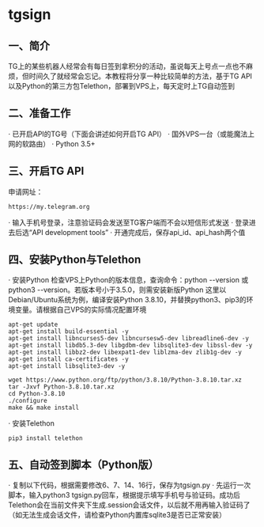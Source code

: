 # tgsign
## 一、简介
TG上的某些机器人经常会有每日签到拿积分的活动，虽说每天上号点一点也不麻烦，但时间久了就经常会忘记。本教程将分享一种比较简单的方法，基于TG API以及Python的第三方包Telethon，部署到VPS上，每天定时上TG自动签到

## 二、准备工作
· 已开启API的TG号（下面会讲述如何开启TG API）
· 国外VPS一台（或能魔法上网的软路由）
· Python 3.5+

## 三、开启TG API
申请网址：
```
https://my.telegram.org
```
· 输入手机号登录，注意验证码会发送至TG客户端而不会以短信形式发送
· 登录进去后选“API development tools”
· 开通完成后，保存api_id、api_hash两个值


## 四、安装Python与Telethon
· 安装Python
检查VPS上Python的版本信息，查询命令：python --version 或 python3 --version。若版本号小于3.5.0，则需安装新版Python
这里以Debian/Ubuntu系统为例，编译安装Python 3.8.10，并替换python3、pip3的环境变量。请根据自己VPS的实际情况配置环境
```
apt-get update
apt-get install build-essential -y
apt-get install libncurses5-dev libncursesw5-dev libreadline6-dev -y
apt-get install libdb5.3-dev libgdbm-dev libsqlite3-dev libssl-dev -y
apt-get install libbz2-dev libexpat1-dev liblzma-dev zlib1g-dev -y
apt-get install ca-certificates -y
apt-get install libsqlite3-dev -y

wget https://www.python.org/ftp/python/3.8.10/Python-3.8.10.tar.xz
tar -Jxvf Python-3.8.10.tar.xz
cd Python-3.8.10
./configure
make && make install
```

· 安装Telethon
```
pip3 install telethon
```

## 五、自动签到脚本（Python版）
· 复制以下代码，根据需要修改6、7、14、16行，保存为tgsign.py
· 先运行一次脚本，输入python3 tgsign.py回车，根据提示填写手机号与验证码。成功后Telethon会在当前文件夹下生成.session会话文件，以后就不用再输入验证码了（如无法生成会话文件，请检查Python内置库sqlite3是否已正常安装）